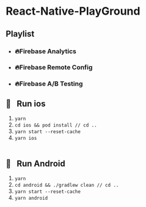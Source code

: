# **React-Native-PlayGround**

## **Playlist**

- ### **🔥Firebase Analytics**
- ### **🔥Firebase Remote Config**
- ### **🔥Firebase A/B Testing**

## **🍎&nbsp;&nbsp; Run ios**

1. <code>yarn</code>
2. <code>cd ios && pod install // cd ..</code>
3. <code>yarn start --reset-cache</code>
4. <code>yarn ios</code>
   <br />
   <br />

## **🤖&nbsp;&nbsp; Run Android**

1. <code>yarn</code>
2. <code>cd android && ./gradlew clean // cd ..</code>
3. <code>yarn start --reset-cache</code>
4. <code>yarn android</code>
